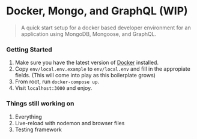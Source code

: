 Docker, Mongo, and GraphQL (WIP)
================================
> A quick start setup for a docker based developer environment for an application using MongoDB, Mongoose, and GraphQL.

### Getting Started
1. Make sure you have the latest version of [Docker](https://www.docker.com/products/docker) installed.
2. Copy `env/local.env.example` to `env/local.env` and fill in the appropiate fields. (This will come into play as this boilerplate grows)
3. From root, run `docker-compose up`.
4. Visit `localhost:3000` and enjoy.

### Things still working on
1. Everything
2. Live-reload with nodemon and browser files
3. Testing framework
